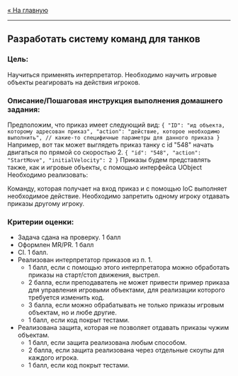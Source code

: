 [« На главную](../../README.md)

---

## Разработать систему команд для танков

### Цель:
Научиться применять интерпретатор.
Необходимо научить игровые объекты реагировать на действия игроков.

### Описание/Пошаговая инструкция выполнения домашнего задания:
Предположим, что приказ имеет следующий вид:
`{
"ID": "ид объекта, которому адресован приказ",
"action": "действие, которое необходимо выполнить",
// какие-то специфичные параметры для данного приказа
}`
Например, вот так может выглядеть приказ танку с id "548" начать двигаться по прямой со скоростью 2.
`{
"id": "548",
"action": "StartMove",
"initialVelocity": 2
}`
Приказы будем представлять также, как и игровые объекты, с помощью интерфейса UObject
Необходимо реализовать:

Команду, которая получает на вход приказ и с помощью IoC выполняет необходимое действие.
Необходимо запретить одному игроку отдавать приказы другому игроку.

### Критерии оценки:
- Задача сдана на проверку. 1 балл
- Оформлен MR/PR. 1 балл
- CI. 1 балл.
- Реализован интерпретатор приказов из п. 1.
  - 1 балл, если с помощью этого интерпретатора можно обработать приказы на старт/стоп движения, выстрел.
  - 2 балла, если преподаватель не может привести пример приказа для управления игровыми объектами, для реализации которого требуется изменить код.
  - 3 балла, если можно обрабатывать не только приказы игровым объектам, но и любе другие.
  - 1 балл, если код покрыт тестами.
- Реализована защита, которая не позволяет отдавать приказы чужим объектам.
  - 1 балл, если защита реализована любым способом.
  - 2 балла, если защита реализована через отдельные скоупы для каждого игрока.
  - 1 балл, если код покрыт тестами.
